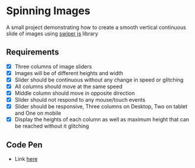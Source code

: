 # Spinning Images

A small project demonstrating how to create a smooth vertical continuous slide of images using [swiper js](https://swiperjs.com/) library

## Requirements

- [x] Three columns of image sliders
- [x] Images will be of different heights and width
- [x] Slider should be continuous without any change in speed or glitching
- [x] All columns should move at the same speed
- [x] Middle column should move in opposite direction
- [x] Slider should not respond to any mouse/touch events
- [x] Slider should be responsive, Three columns on Desktop, Two on tablet and One on mobile
- [x] Display the heights of each column as well as maximum height that can be reached without it glitching

## Code Pen

- Link [here](https://codepen.io/AbdulkarimOgaji/pen/KKxJjJV)
